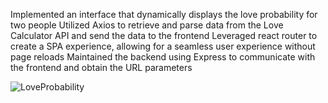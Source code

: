 Implemented an interface that dynamically displays the love probability for two people
Utilized Axios to retrieve and parse data from the Love Calculator API and send the data to the frontend
Leveraged react router to create a SPA experience, allowing for a seamless user experience without page reloads
Maintained the backend using Express to communicate with the frontend and obtain the URL parameters


![LoveProbability](https://user-images.githubusercontent.com/92205446/210194475-11cc0e6c-0e50-4b35-80f1-1a6e9a9fd00e.PNG)
